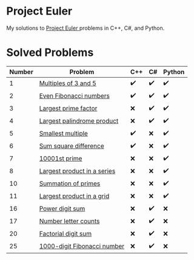 # Project Euler
My solutions to [Project Euler ](https://projecteuler.net/) problems in C++, C#, and Python.

# Solved Problems
|Number|Problem|C++|C#|Python|
|------|-------|---|--|------|
|1|[Multiples of 3 and 5](https://projecteuler.net/problem=1)|:heavy_check_mark:|:heavy_check_mark:|:heavy_check_mark:|
|2|[Even Fibonacci numbers](https://projecteuler.net/problem=2)|:heavy_check_mark:|:heavy_check_mark:|:heavy_check_mark:|
|3|[Largest prime factor](https://projecteuler.net/problem=3)|:x:|:heavy_check_mark:|:heavy_check_mark:|
|4|[Largest palindrome product](https://projecteuler.net/problem=4)|:x:|:heavy_check_mark:|:heavy_check_mark:|
|5|[Smallest multiple](https://projecteuler.net/problem=5)|:heavy_check_mark:|:x:|:heavy_check_mark:|
|6|[Sum square difference](https://projecteuler.net/problem=6)|:heavy_check_mark:|:x:|:heavy_check_mark:|
|7|[10001st prime](https://projecteuler.net/problem=7)|:x:|:x:|:heavy_check_mark:|
|8|[Largest product in a series](https://projecteuler.net/problem=8)|:x:|:x:|:heavy_check_mark:|
|10|[Summation of primes](https://projecteuler.net/problem=10)|:x:|:x:|:heavy_check_mark:|
|11|[Largest product in a grid](https://projecteuler.net/problem=11)|:x:|:x:|:heavy_check_mark:|
|16|[Power digit sum](https://projecteuler.net/problem=16)|:x:|:heavy_check_mark:|:x:|
|17|[Number letter counts](https://projecteuler.net/problem=17)|:x:|:heavy_check_mark:|:x:|
|20|[Factorial digit sum](https://projecteuler.net/problem=20)|:x:|:heavy_check_mark:|:x:|
|25|[1000-digit Fibonacci number](https://projecteuler.net/problem=25)|:x:|:heavy_check_mark:|:x:|
